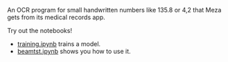 An OCR program for small handwritten numbers like 135.8 or 4,2 that Meza gets from its medical records app.

Try out the notebooks!

* [training.ipynb](https://github.com/colaprograms/2019-hackathon-ocr-wymbah/blob/master/notebooks/training.ipynb) trains a model.
* [beamtst.ipynb](https://github.com/colaprograms/2019-hackathon-ocr-wymbah/blob/master/notebooks/beamtst.ipynb) shows you how to use it.
